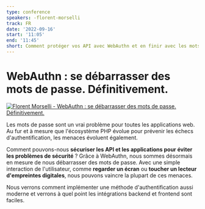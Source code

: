 ```yaml
---
type: conference
speakers: -florent-morselli
track: FR
date: '2022-09-16'
start: '11:05'
end: '11:45'
short: Comment protéger vos API avec WebAuthn et en finir avec les mots de passe ?
---
```


# WebAuthn : se débarrasser des mots de passe. Définitivement.

[![Florent Morselli - WebAuthn : se débarrasser des mots de passe. Définitivement.](https://img.youtube.com/vi/Y2_0omg1CFk/0.jpg)](https://www.youtube.com/watch?v=Y2_0omg1CFk&list=PL3hoUDjLa7eQfYOEmuQNG8he3AeOeWaz8&index=14)

Les mots de passe sont un vrai problème pour toutes les applications web. Au fur et à mesure que l'écosystème PHP évolue pour prévenir les échecs d'authentification, les menaces évoluent également.

Comment pouvons-nous **sécuriser les API et les applications pour éviter les problèmes de sécurité** ? Grâce à WebAuthn, nous sommes désormais en mesure de nous débarrasser des mots de passe. Avec une simple interaction de l'utilisateur, comme **regarder un écran** ou **toucher un lecteur d'empreintes digitales**, nous pouvons vaincre la plupart de ces menaces.

Nous verrons comment implémenter une méthode d'authentification aussi moderne et verrons à quel point les intégrations backend et frontend sont faciles.




